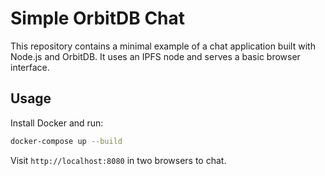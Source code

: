 # Simple OrbitDB Chat

This repository contains a minimal example of a chat application built with Node.js and OrbitDB. It uses an IPFS node and serves a basic browser interface.

## Usage

Install Docker and run:

```bash
docker-compose up --build
```

Visit `http://localhost:8080` in two browsers to chat.
